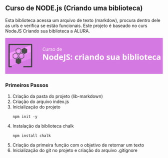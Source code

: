## Curso de NODE.js (Criando uma biblioteca)

Esta biblioteca acessa um arquivo de texto (markdow), procura dentro dele as urls e verifica se estão funcionais. Este projeto é baseado no curs NodeJS Criando sua biblioteca a ALURA.

![](assets/images/titulo-curso.png)

### Primeiros Passos

1. Criação da pasta do projeto (lib-markdown)
2. Criação do arquivo index.js
3. Inicialização do projeto
    ```
    npm init -y
    ```
4. Instalação da biblioteca chalk
    ```
    npm install chalk
    ```
5. Criação da primeira função com o objetivo de retornar um texto
6. Inicialização do git no projeto e criação do arquivo .gitignore

### 